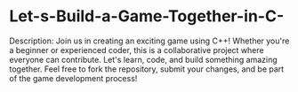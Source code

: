 # Let-s-Build-a-Game-Together-in-C-
Description: Join us in creating an exciting game using C++! Whether you're a beginner or experienced coder, this is a collaborative project where everyone can contribute. Let's learn, code, and build something amazing together. Feel free to fork the repository, submit your changes, and be part of the game development process!
